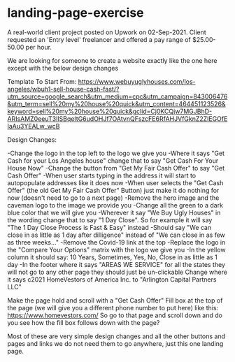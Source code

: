 # landing-page-exercise  

A real-world client project posted on Upwork on 02-Sep-2021. Client requested an 'Entry level' freelancer and offered a pay range of $25.00-50.00 per hour.

We are looking for someone to create a website exactly like the one here except with the below design changes

Template To Start From:
https://www.webuyuglyhouses.com/los-angeles/wbuh1-sell-house-cash-fast/?utm_source=google_search&utm_medium=cpc&utm_campaign=843006476&utm_term=sell%20my%20house%20quick&utm_content=464451123526&keyword=sell%20my%20house%20quick&gclid=Cj0KCQjw7MGJBhD-ARIsAMZ0eeuT3IlSBqeItG6udOHJf7OAtvnQFszcFE6RfAHJVfGknZ2ZlEGOfEIaAu3YEALw_wcB

Design Changes:

-Change the logo in the top left to the logo we give you
-Where it says "Get Cash for your Los Angeles house" change that to say "Get Cash For Your House Now"
-Change the button from "Get My Fair Cash Offer" to say "Get Cash Offer"
-When user starts typing in the address it will start to autopopulate addresses like it does now
-When user selects the "Get Cash Offer" (the old Get My Fair Cash Offer" Button) just make it do nothing for now (doesn't need to go to a next page)
-Remove the hero image and the caveman logo to the image we provide you
-Change all the green to a dark blue color that we will give you
-Wherever it say "We Buy Ugly Houses" in the wording change that to say "1 Day Close".  So for example it will say "The 1 Day Close Process is Fast & Easy" instead
-Should say "We can close in as little as 1 day after dilligence" instead of "We can close in as few as three weeks..."
-Remove the Covid-19 link at the top
-Replace the logo in the "Compare Your Options" matrix with the logo we give you
-In the yellow column it should say: 10 Years, Sometimes, Yes, No, Close in as little as 1 day
-In the footer where it says "AREAS WE SERVICE" for all the states they will not go to any other page they should just be un-clickable
Change where it says c2021 HomeVestors of America Inc. to "Arlington Capital Partners LLC"

Make the page hold and scroll with a "Get Cash Offer" Fill box at the top of the page (we will give you a different phone number to put here) like this: https://www.homevestors.com/   So go to that page and scroll down and do you see how the fill box follows down with the page?

Most of these are very simple design changes and all the other buttons and pages and links we do not need them to go anywhere, just this one landing page.  
